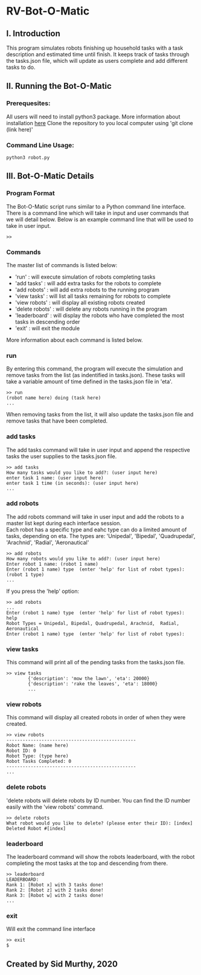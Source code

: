 # RV-Bot-O-Matic

## I. Introduction
This program simulates robots finishing up household tasks with a task description and estimated time until finish. It keeps track of tasks through the tasks.json file, which will update as users complete and add different tasks to do.

## II. Running the Bot-O-Matic
### Prerequesites:
All users will need to install python3 package. More information about installation [here](https://realpython.com/installing-python/)
Clone the repository to you local computer using 'git clone (link here)'
### Command Line Usage:
```
python3 robot.py
```

## III. Bot-O-Matic Details
### Program Format
The Bot-O-Matic script runs similar to a Python command line interface. There is a command line which will take in input and user commands that we will detail below. Below is an example command line that will be used to take in user input.
```
>>
```

### Commands
The master list of commands is listed below:<br/>
- 'run' : will execute simulation of robots completing tasks
- 'add tasks' : will add extra tasks for the robots to complete
- 'add robots' : will add extra robots to the running program
- 'view tasks' : will list all tasks remaining for robots to complete
- 'view robots' : will display all existing robots created
- 'delete robots' : will delete any robots running in the program
- 'leaderboard' : will display the robots who have completed the most tasks in descending order
- 'exit' : will exit the module

More information about each command is listed below.

### run
By entering this command, the program will execute the simulation and remove tasks from the list (as indentified in tasks.json). These tasks will take a variable amount of time defined in the tasks.json file in 'eta'.<br/>
```
>> run
(robot name here) doing (task here)
...
```
When removing tasks from the list, it will also update the tasks.json file and remove tasks that have been completed.

### add tasks
The add tasks command will take in user input and append the respective tasks the user supplies to the tasks.json file.
```
>> add tasks
How many tasks would you like to add?: (user input here)
enter task 1 name: (user input here)
enter task 1 time (in seconds): (user input here)
...
```
### add robots
The add robots command will take in user input and add the robots to a master list kept during each interface session. <br/>
Each robot has a specific type and eahc type can do a limited amount of tasks, depending on eta.
The types are: 'Unipedal', 'Bipedal', 'Quadrupedal', 'Arachnid',  'Radial', 'Aeronautical'
```
>> add robots
How many robots would you like to add?: (user input here)
Enter robot 1 name: (robot 1 name)
Enter (robot 1 name) type  (enter 'help' for list of robot types): (robot 1 type)
...
```
If you press the 'help' option:
```
>> add robots
...
Enter (robot 1 name) type  (enter 'help' for list of robot types): help
Robot Types = Unipedal, Bipedal, Quadrupedal, Arachnid,  Radial, Aeronautical
Enter (robot 1 name) type  (enter 'help' for list of robot types):
```

### view tasks
This command will print all of the pending tasks from the tasks.json file.
```
>> view tasks
        {'description': 'mow the lawn', 'eta': 20000}
        {'description': 'rake the leaves', 'eta': 18000}
        ...
```

### view robots
This command will display all created robots in order of when they were created.
```
>> view robots
------------------------------------------------
Robot Name: (name here)
Robot ID: 0
Robot Type: (type here)
Robot Tasks Completed: 0
------------------------------------------------
...
```

### delete robots
'delete robots will delete robots by ID number. You can find the ID number easily with the 'view robots' command.
```
>> delete robots
What robot would you like to delete? (please enter their ID): [index]
Deleted Robot #[index]
```

### leaderboard
The leaderboard command will show the robots leaderboard, with the robot completing the most tasks at the top and descending from there.
```
>> leaderboard
LEADERBOARD:
Rank 1: [Robot x] with 3 tasks done!
Rank 2: [Robot z] with 2 tasks done!
Rank 3: [Robot w] with 2 tasks done!
...
```

### exit
Will exit the command line interface
```
>> exit
$
```


## Created by Sid Murthy, 2020